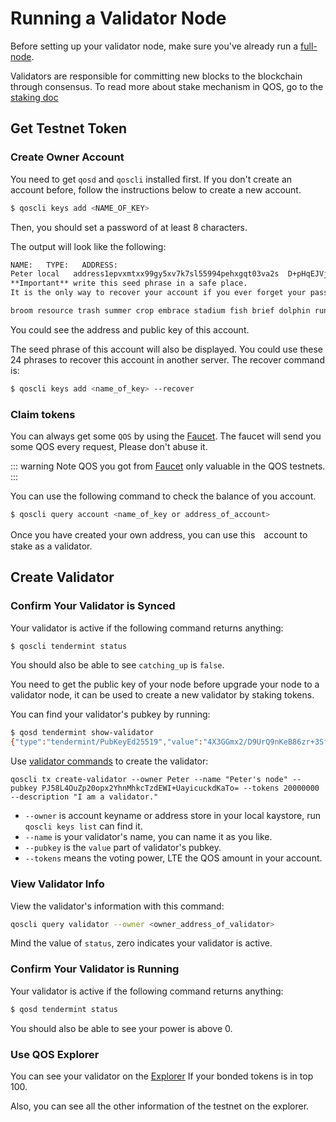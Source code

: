 # Running a Validator Node

Before setting up your validator node, make sure you've already run a [full-node](fullnode.md).

Validators are responsible for committing new blocks to the blockchain through consensus.
To read more about stake mechanism in QOS, go to the [staking doc](../client/validators/all_about_validators.md)

## Get Testnet Token 

### Create Owner Account

You need to get `qosd` and `qoscli` installed first. If you don't create an account before, follow the instructions below to create a new account.

```bash
$ qoscli keys add <NAME_OF_KEY>
```

Then, you should set a password of at least 8 characters.

The output will look like the following:
```bash
NAME:   TYPE:   ADDRESS:                                                PUBKEY:
Peter local   address1epvxmtxx99gy5xv7k7sl55994pehxgqt03va2s  D+pHqEJVjQMiRzl5PbL8FraVZqWqxrxcTF7akcCIDfo=
**Important** write this seed phrase in a safe place.
It is the only way to recover your account if you ever forget your password.

broom resource trash summer crop embrace stadium fish brief dolphin run decrease brief heart upgrade icon toe lift dawn regret dumb indoor drop glide
```

You could see the address and public key of this account.

The seed phrase of this account will also be displayed. You could use these 24 phrases to recover this account in another server. The recover command is:
```bash
$ qoscli keys add <name_of_key> --recover
```

### Claim tokens

You can always get some `QOS` by using the [Faucet](http://explorer.qoschain.info/freecoin/get). The faucet will send you some QOS every request, Please don't abuse it.

::: warning Note 
QOS you got from [Faucet](http://explorer.qoschain.info/freecoin/get) only valuable in the QOS testnets.
:::

You can use the following command to check the balance of you account.
```bash
$ qoscli query account <name_of_key or address_of_account>
```

Once you have created your own address, you can use this　account to stake as a validator. 


## Create Validator

### Confirm Your Validator is Synced

Your validator is active if the following command returns anything:

```bash
$ qoscli tendermint status
```

You should also be able to see `catching_up` is `false`. 

You need to get the public key of your node before upgrade your node to a validator node, it can be used to create a new validator by staking tokens. 

You can find your validator's pubkey by running:

```bash
$ qosd tendermint show-validator
{"type":"tendermint/PubKeyEd25519","value":"4X3GGmx2/D9UrQ9nKeB86zr+3SfI+QF4GI8t0QKS7CE="}
```

Use [validator commands](../client/validator.md) to create the validator: 
```
qoscli tx create-validator --owner Peter --name "Peter's node" --pubkey PJ58L4OuZp20opx2YhnMhkcTzdEWI+UayicuckdKaTo= --tokens 20000000 --description "I am a validator."
```

- `--owner` is account keyname or address store in your local kaystore, run `qoscli keys list` can find it.
- `--name` is your validator's name, you can name it as you like.
- `--pubkey` is the `value` part of validator's pubkey.
- `--tokens` means the voting power, LTE the QOS amount in your account. 

### View Validator Info

View the validator's information with this command:

```bash
qoscli query validator --owner <owner_address_of_validator>
```

Mind the value of `status`, zero indicates your validator is active.

### Confirm Your Validator is Running

Your validator is active if the following command returns anything:

```bash
$ qosd tendermint status
```

You should also be able to see your power is above 0.


### Use QOS Explorer

You can see your validator on the [Explorer](http://explorer.qoschain.info/dashboard) If your bonded tokens is in top 100. 

Also, you can see all the other information of the testnet on the explorer.
